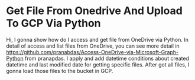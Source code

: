 # Get File From Onedrive And Upload To GCP Via Python

Hi, I gonna show how do I access and get file from OneDrive via Python. In detail of access and list files from OneDrive, you can see more detail in 
https://github.com/pranabdas/Access-OneDrive-via-Microsoft-Graph-Python from pranapdas. 
I apply and add datetime conditions about created datetime and last modified date for getting specific files. 
After got all files, I gonna load those files to the bucket in GCP.
